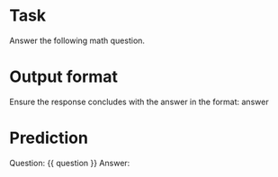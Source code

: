 # Task
Answer the following math question.

# Output format
Ensure the response concludes with the answer in the format: <answer>answer</answer>

# Prediction
Question: {{ question }}
Answer: